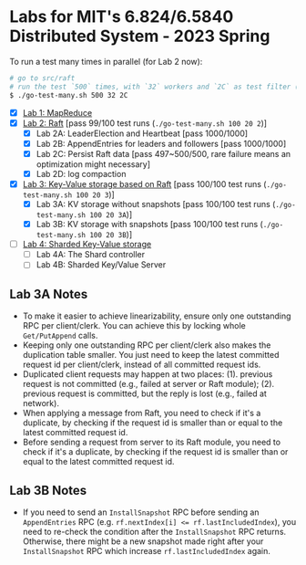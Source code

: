 # Labs for MIT's 6.824/6.5840 Distributed System - 2023 Spring

To run a test many times in parallel (for Lab 2 now):

```bash
# go to src/raft
# run the test `500` times, with `32` workers and `2C` as test filter (i.e., value passed to `go test`'s `-run` flag)
$ ./go-test-many.sh 500 32 2C
```

- [x] [Lab 1: MapReduce](https://pdos.csail.mit.edu/6.824/labs/lab-mr.html)
- [x] [Lab 2: Raft](https://pdos.csail.mit.edu/6.824/labs/lab-raft.html) [pass 99/100 test runs (`./go-test-many.sh 100 20 2`)]
  - [x] Lab 2A: LeaderElection and Heartbeat [pass 1000/1000]
  - [x] Lab 2B: AppendEntries for leaders and followers [pass 1000/1000]
  - [x] Lab 2C: Persist Raft data [pass 497~500/500, rare failure means an optimization might necessary]
  - [x] Lab 2D: log compaction
- [x] [Lab 3: Key-Value storage based on Raft](https://pdos.csail.mit.edu/6.824/labs/lab-kvraft.html) [pass 100/100 test runs (`./go-test-many.sh 100 20 3`)]
  - [x] Lab 3A: KV storage without snapshots [pass 100/100 test runs (`./go-test-many.sh 100 20 3A`)]
  - [x] Lab 3B: KV storage with snapshots [pass 100/100 test runs (`./go-test-many.sh 100 20 3B`)]
- [ ] [Lab 4: Sharded Key-Value storage](https://pdos.csail.mit.edu/6.824/labs/lab-shard.html)
  - [ ] Lab 4A: The Shard controller
  - [ ] Lab 4B: Sharded Key/Value Server

## Lab 3A Notes

- To make it easier to achieve linearizability, ensure only one outstanding RPC per client/clerk.
You can achieve this by locking whole `Get/PutAppend` calls.
- Keeping only one outstanding RPC per client/clerk also makes the duplication table smaller.
You just need to keep the latest committed request id per client/clerk, instead of all committed request ids.
- Duplicated client requests may happen at two places: (1). previous request is not committed (e.g., failed at server or Raft module); (2). previous request is committed, but the reply is lost (e.g., failed at network).
- When applying a message from Raft, you need to check if it's a duplicate, by checking if the request id is smaller than or equal to the latest committed request id.
- Before sending a request from server to its Raft module, you need to check if it's a duplicate, by checking if the request id is smaller than or equal to the latest committed request id.

## Lab 3B Notes

- If you need to send an `InstallSnapshot` RPC before sending an `AppendEntries` RPC (e.g. `rf.nextIndex[i] <= rf.lastIncludedIndex`), you need to re-check the condition after the `InstallSnapshot` RPC returns.
Otherwise, there might be a new snapshot made right after your `InstallSnapshot` RPC which increase `rf.lastIncludedIndex` again.
